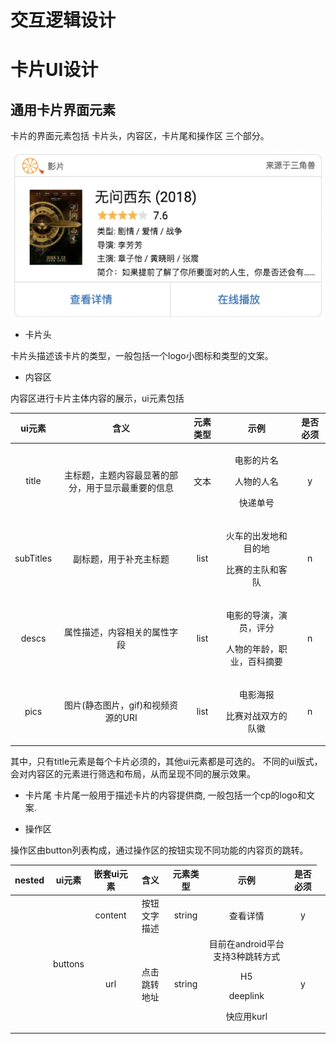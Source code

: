 # 交互逻辑设计

# 卡片UI设计
## 通用卡片界面元素
卡片的界面元素包括 卡片头，内容区，卡片尾和操作区 三个部分。

<div align="center">
<img src="/assets/chapter1/general_cardui.png" align="center" alt="通用卡片UI元素示例">
</div>

* 卡片头

卡片头描述该卡片的类型，一般包括一个logo小图标和类型的文案。

* 内容区

内容区进行卡片主体内容的展示，ui元素包括

|ui元素|含义|元素类型|示例|是否必须|
|:---:|:---:|:---:|:---:|:---:|
|title|主标题，主题内容最显著的部分，用于显示最重要的信息|文本|<p>电影的片名 <p>人物的人名 <p>快递单号|y|
|subTitles|副标题，用于补充主标题|list|<p>火车的出发地和目的地 <p> 比赛的主队和客队|n|
|descs|属性描述，内容相关的属性字段|list|<p>电影的导演，演员，评分 <p>人物的年龄，职业，百科摘要|n|
|pics|图片(静态图片，gif)和视频资源的URI|list|<p>电影海报 <p>比赛对战双方的队徽|n|

其中，只有title元素是每个卡片必须的，其他ui元素都是可选的。
不同的ui版式，会对内容区的元素进行筛选和布局，从而呈现不同的展示效果。

* 卡片尾
卡片尾一般用于描述卡片的内容提供商, 一般包括一个cp的logo和文案.

* 操作区

操作区由button列表构成，通过操作区的按钮实现不同功能的内容页的跳转。

|nested|ui元素|嵌套ui元素|含义|元素类型|示例|是否必须|
|:---:|:---:|:---:|:---:|:---:|:---:|:---:|
|<td rowspan=2>buttons |content|按钮文字描述|string|查看详情|y|
||url|点击跳转地址|string|目前在android平台支持3种跳转方式<p>H5 <p>deeplink <p>快应用kurl|y|
